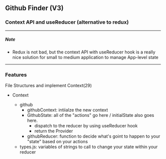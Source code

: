 ## Github Finder (V3)

### Context API and useReducer (alternative to redux)

---

##### Note

- Redux is not bad, but the context API with useReducer hook is a really nice solution for small to medium application to manage App-level state

---

### Features

File Structures and implement Context(29)

- Context

  - github
    - githubContext: intiialze the new context
    - GithubState: all of the "actions" go here / initialState also goes here.
      - dispatch to the reducer by using useReducer hook
      - return the Provider
    - githubReducer: function to decide what's goint to happen to your "state" based on your actions
  - types.js: variables of strings to call to change your state within your reducer
